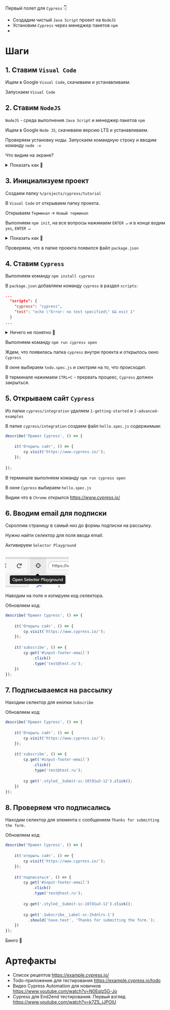 Первый полет для `Cypress` 👇

* Создадим чистый `Java Script` проект на `NodeJS`
* Установим `Cypress` через менеджер пакетов `npm`
* 

# Шаги

## 1. Ставим `Visual Code`

Ищем в Google `Visual Code`, скачиваем и устанавливаем.

Запускаем `Visual Code`

## 2. Ставим `NodeJS`

`NodeJS` - среда выполнения `Java Script` и менеджер пакетов `npm`

Ищем в Google `Node JS`, скачиваем версию LTS и устанавливаем.

Проверяем установку ноды. Запускаем командную строку и вводим команду `node -v`

Что видим на экране?

<details>
  <summary>Показать как 🤔</summary>

  Скоро будет короткое мини-видео 😂
  
</details>

## 3. Инициализуем проект

Создаем папку `%/projects/cypress/tutorial`

В `Visual Code` от открываем папку проекта.

Открываем `Терминал` → `Новый терминал`

Выполняем `npm init`, на все вопросы нажимаем `ENTER ↵` и в конце водим `yes`, `ENTER ↵`

<details>
  <summary>Показать как 🤔</summary>

  Скоро будет короткое мини-видео 😂
  
</details>

Проверяем, что в папке проекта появился файл `package.json`

## 4. Ставим `Cypress`

Выполняем команду `npm install cypress`

В `package.json` добавляем команду `cypress` в раздел `scripts`:

```json
...
  "scripts": {
    "cypress": "cypress",
    "test": "echo \"Error: no test specified\" && exit 1"
  }
...
```

<details>
  <summary>Ничего не понятно 🤔</summary>

  Это можно и не делать, но запускать `Сypress` через команду `./node_modules/.bin/cypress` слишком длинно.
  
</details>

Выполняем команду `npm run cypress open`

Ждем, что появилась папка `cypress` внутри проекта и открылось окно `Cypress`

В окне выбираем `todo.spec.js` и смотрим на то, что происходит.

В терминале нажимаем `CTRL+C` - прервать процеес, `Cypress` должен закрыться.

## 5. Открываем сайт `Cypress`

Из папки `cypress/integration` удаляем `1-getting-started` и `2-advanced-examples`

В папке `cypress/integration` создаем файл `hello.spec.js` содержимым:

```javascript
describe('Привет Cypress', () => {

    it('Открыть сайт', () => {
        cy.visit('https://www.cypress.io/');
    });

});
```

В терминале выполняем команду `npm run cypress open`

В окне `Cypress` выбираем `hello.spec.js`

Видим что в `Chrome` открылся https://www.cypress.io/

## 6. Вводим email для подписки

Скроллим страницу в самый низ до формы подписки на рассылку.

Нужно найти селектор для поля ввода email.

Активируем `Selector Playground` 

<img width="200" src="img/selector_playground.png">

Наводим на поле и копируем код селектора.

Обновляем код:
```javascript
describe('Привет Cypress', () => {

    it('Открыть сайт', () => {
        cy.visit('https://www.cypress.io/');
    });

    it('subscribe', () => {
        cy.get('#input-footer-email')
            .click()
            .type('test@test.ru');
    })
});
```

## 7. Подписываемся на рассылку

Находим селектор для кнопки `Subscribe`

Обновляем код:
```javascript
describe('Привет Cypress', () => {

    it('Открыть сайт', () => {
        cy.visit('https://www.cypress.io/');
    });

    it('subscribe', () => {
        cy.get('#input-footer-email')
            .click()
            .type('test@test.ru');

        cy.get('.styled__Submit-sc-10l91w3-12').click();
    })
});
```

## 8. Проверяем что подписались

Находим селектор для элемента с сообщением `Thanks for submitting the form.`

Обновляем код:
```javascript
describe('Привет Cypress', () => {

    it('открыть сайт', () => {
        cy.visit('https://www.cypress.io/');
    });

    it('подписаться', () => {
        cy.get('#input-footer-email')
            .click()
            .type('test@test.ru');

        cy.get('.styled__Submit-sc-10l91w3-12').click();

        cy.get('.Subscribe__Label-sc-1hdnlrs-1')
          .should('have.text', 'Thanks for submitting the form.');
    })
});
```

Бинго 🥳

# Артефакты

* Список рецептов https://example.cypress.io/
* Todo-приложение для тестирования https://example.cypress.io/todo
* Видео Cypress Automation для новичков https://www.youtube.com/watch?v=N0Eqlz5G-Jo
* Cypress для End2end тестирования. Первый взгляд https://www.youtube.com/watch?v=k7Z5_jJPOlU
